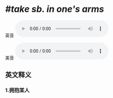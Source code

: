 # ***\#take sb. in one's arms*** 
英音
<audio src="./media/take sb. in one's arms1_AAC.aac" controls="controls"></audio>

美音
<audio src="./media/take sb. in one's arms2_AAC.aac" controls="controls"></audio>



  

英文释义
---
### 1.**拥抱某人**  


